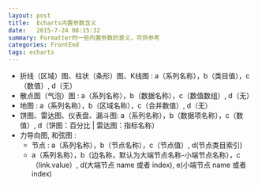 ```yaml
---
layout: post
title:  Echarts内置参数含义
date:   2015-7-24 08:15:32
summary: Formatter时一些内置参数的意义，可供参考
categories: FrontEnd
tags: echarts
---
```


- 折线（区域）图、柱状（条形）图、K线图 : a（系列名称），b（类目值），c（数值）, d（无）
- 散点图（气泡）图 : a（系列名称），b（数据名称），c（数值数组）, d（无）
- 地图 : a（系列名称），b（区域名称），c（合并数值）, d（无）
- 饼图、雷达图、仪表盘、漏斗图: a（系列名称），b（数据项名称），c（数值）, d（饼图：百分比 | 雷达图：指标名称）
- 力导向图, 和弦图 :
	- 节点 : a（系列名称），b（节点名称），c（节点值）, d(节点类目索引)
	- a（系列名称），b（边名称，默认为大端节点名称-小端节点名称），c（link.value）, d(大端节点 name 或者 index), e(小端节点 name 或者 index)
